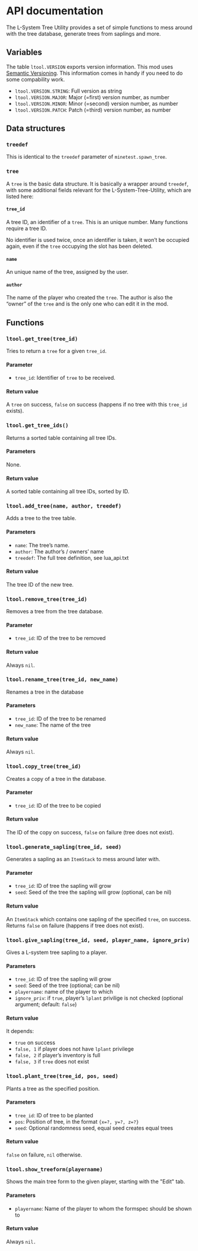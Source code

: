 # API documentation
The L-System Tree Utility provides a set of simple functions to mess around with the tree database, generate trees from saplings and more.


## Variables
The table `ltool.VERSION` exports version information. This mod uses [Semantic Versioning](http://semver.org/).
This information comes in handy if you need to do some compability work.

* `ltool.VERSION.STRING`: Full version as string
* `ltool.VERSION.MAJOR`: Major (=first) version number, as number
* `ltool.VERSION.MINOR`: Minor (=second) version number, as number
* `ltool.VERSION.PATCH`: Patch (=third) version number, as number

## Data structures
### `treedef`
This is identical to the `treedef` parameter of `minetest.spawn_tree`.

### `tree`
A `tree` is the basic data structure. It is basically a wrapper around `treedef`, with some additional fields relevant for the L-System-Tree-Utility, which are listed here:

#### `tree_id`
A tree ID, an identifier of a `tree`. This is an unique number. Many functions require a tree ID.

No identifier is used twice, once an identifier is taken, it won’t be occupied again, even if the `tree` occupying the slot has been deleted.

#### `name`
An unique name of the tree, assigned by the user.

#### `author`
The name of the player who created the `tree`. The author is also the “owner” of the `tree` and is the only one who can edit it in the mod.



## Functions
### `ltool.get_tree(tree_id)`
Tries to return a `tree` for a given `tree_id`.

#### Parameter
* `tree_id`: Identifier of `tree` to be received.

#### Return value
A `tree` on success, `false` on success (happens if no tree with this `tree_id` exists).



### `ltool.get_tree_ids()`
Returns a sorted table containing all tree IDs.

#### Parameters
None.

#### Return value
A sorted table containing all tree IDs, sorted by ID.



### `ltool.add_tree(name, author, treedef)`
Adds a tree to the tree table.

#### Parameters
* `name`: The tree’s name.
* `author`: The author’s / owners’ name
* `treedef`: The full tree definition, see lua_api.txt

#### Return value
The tree ID of the new tree.



### `ltool.remove_tree(tree_id)`
Removes a tree from the tree database.

#### Parameter
* `tree_id`: ID of the tree to be removed

#### Return value
Always `nil`.


### `ltool.rename_tree(tree_id, new_name)`
Renames a tree in the database

#### Parameters
* `tree_id`: ID of the tree to be renamed
* `new_name`: The name of the tree

#### Return value
Always `nil`.



### `ltool.copy_tree(tree_id)`
Creates a copy of a tree in the database.

#### Parameter
* `tree_id`: ID of the tree to be copied

#### Return value
The ID of the copy on success,
`false` on failure (tree does not exist).



### `ltool.generate_sapling(tree_id, seed)`
Generates a sapling as an `ItemStack` to mess around later with.

#### Parameter
* `tree_id`: ID of tree the sapling will grow
* `seed`: Seed of the tree the sapling will grow (optional, can be nil)
	
#### Return value
An `ItemStack` which contains one sapling of the specified `tree`, on success.
Returns `false` on failure (happens if tree does not exist).



### `ltool.give_sapling(tree_id, seed, player_name, ignore_priv)`
Gives a L-system tree sapling to a player.

#### Parameters
 * `tree_id`: ID of tree the sapling will grow
 * `seed`: Seed of the tree (optional; can be nil)
 * `playername`: name of the player to which
 * `ignore_priv`: if `true`, player’s `lplant` privilige is not checked (optional argument; default: `false`)

#### Return value
It depends:

* `true` on success
* `false, 1` if player does not have `lplant` privilege
* `false, 2` if player’s inventory is full
* `false, 3` if `tree` does not exist



### `ltool.plant_tree(tree_id, pos, seed)`
Plants a tree as the specified position.

#### Parameters
* `tree_id`: ID of tree to be planted
* `pos`: Position of tree, in the format `{x=?, y=?, z=?}`
* `seed`: Optional randomness seed, equal seed creates equal trees

#### Return value
`false` on failure, `nil` otherwise.



### `ltool.show_treeform(playername)`
Shows the main tree form to the given player, starting with the "Edit" tab.

#### Parameters
* `playername`: Name of the player to whom the formspec should be shown to

#### Return value
Always `nil.`
